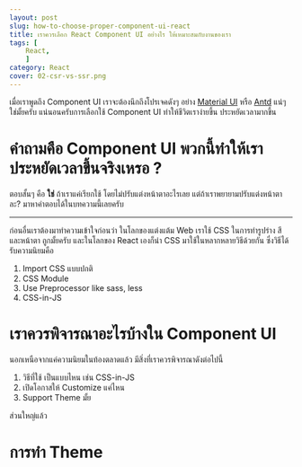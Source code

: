 ```yaml
---
layout: post
slug: how-to-choose-proper-component-ui-react
title: เราควรเลือก React Component UI อย่่างไร ให้เหมาะสมกับงานของเรา
tags: [
    React,
    ]
category: React
cover: 02-csr-vs-ssr.png
---
```



เมื่อเราพูดถึง Component UI เราจะต้องนึกถึงโปรเจคดังๆ อย่าง [Material UI](https://material-ui.com/) หรือ [Antd](https://ant.design/) แน่ๆ ใช่มั้ยครับ แน่นอนครับการเลือกใช้ Component UI ทำให้ชีวิตเราง่ายขึ้น ประหยัดเวลามากขึ้น

# คำถามคือ Component UI พวกนี้ทำให้เราประหยัดเวลาขึ้นจริงเหรอ ?

ตอบสั้นๆ คือ **ใช่** ถ้าเราแค่เรียกใช้ โดยไม่ปรับแต่งหน้าตาอะไรเลย
แต่ถ้าเราพยายามปรับแต่งหน้าตาละ? มาหาคำตอบได้ในบทความนี้เลยครับ

---

ก่อนอื่นเราต้องมาทำความเข้าใจก่อนว่า ในโลกของแต่งแต้ม Web เราใช้ CSS ในการทำรูปร่าง สีและหน้าตา ถูกมั้ยครับ และในโลกของ React เองก็นำ CSS มาใช้ในหลากหลายวิธีด้วยกัน ซึ่งวิธีได้รับความนิยมคือ 

1. Import CSS แบบปกติ
2. CSS Module
3. Use Preprocessor like sass, less
4. CSS-in-JS

# เราควรพิจารณาอะไรบ้างใน Component UI

นอกเหนือจากแค่ความนิยมในท้องตลาดแล้ว มีสิ่งที่เราควรพิจารณาดังต่อไปนี้

1. วิธีที่ใช้ เป็นแบบไหน เช่น CSS-in-JS
2. เปิดโอกาสให้ Customize แค่ไหน
3. Support Theme มั้ย

ส่วนใหญ่แล้ว 

# การทำ Theme 